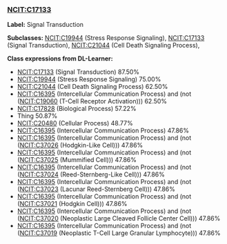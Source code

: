 
### [NCIT:C17133](http://purl.obolibrary.org/obo/NCIT_C17133)
**Label:** Signal Transduction

**Subclasses:** [NCIT:C19944](http://purl.obolibrary.org/obo/NCIT_C19944) (Stress Response Signaling), [NCIT:C17133](http://purl.obolibrary.org/obo/NCIT_C17133) (Signal Transduction), [NCIT:C21044](http://purl.obolibrary.org/obo/NCIT_C21044) (Cell Death Signaling Process), 

**Class expressions from DL-Learner:**

- [NCIT:C17133](http://purl.obolibrary.org/obo/NCIT_C17133) (Signal Transduction) 87.50%
- [NCIT:C19944](http://purl.obolibrary.org/obo/NCIT_C19944) (Stress Response Signaling) 75.00%
- [NCIT:C21044](http://purl.obolibrary.org/obo/NCIT_C21044) (Cell Death Signaling Process) 62.50%
- [NCIT:C16395](http://purl.obolibrary.org/obo/NCIT_C16395) (Intercellular Communication Process) and (not ([NCIT:C19060](http://purl.obolibrary.org/obo/NCIT_C19060) (T-Cell Receptor Activation))) 62.50%
- [NCIT:C17828](http://purl.obolibrary.org/obo/NCIT_C17828) (Biological Process) 57.22%
- Thing 50.87%
- [NCIT:C20480](http://purl.obolibrary.org/obo/NCIT_C20480) (Cellular Process) 48.77%
- [NCIT:C16395](http://purl.obolibrary.org/obo/NCIT_C16395) (Intercellular Communication Process) 47.86%
- [NCIT:C16395](http://purl.obolibrary.org/obo/NCIT_C16395) (Intercellular Communication Process) and (not ([NCIT:C37026](http://purl.obolibrary.org/obo/NCIT_C37026) (Hodgkin-Like Cell))) 47.86%
- [NCIT:C16395](http://purl.obolibrary.org/obo/NCIT_C16395) (Intercellular Communication Process) and (not ([NCIT:C37025](http://purl.obolibrary.org/obo/NCIT_C37025) (Mummified Cell))) 47.86%
- [NCIT:C16395](http://purl.obolibrary.org/obo/NCIT_C16395) (Intercellular Communication Process) and (not ([NCIT:C37024](http://purl.obolibrary.org/obo/NCIT_C37024) (Reed-Sternberg-Like Cell))) 47.86%
- [NCIT:C16395](http://purl.obolibrary.org/obo/NCIT_C16395) (Intercellular Communication Process) and (not ([NCIT:C37023](http://purl.obolibrary.org/obo/NCIT_C37023) (Lacunar Reed-Sternberg Cell))) 47.86%
- [NCIT:C16395](http://purl.obolibrary.org/obo/NCIT_C16395) (Intercellular Communication Process) and (not ([NCIT:C37021](http://purl.obolibrary.org/obo/NCIT_C37021) (Hodgkin Cell))) 47.86%
- [NCIT:C16395](http://purl.obolibrary.org/obo/NCIT_C16395) (Intercellular Communication Process) and (not ([NCIT:C37020](http://purl.obolibrary.org/obo/NCIT_C37020) (Neoplastic Large Cleaved Follicle Center Cell))) 47.86%
- [NCIT:C16395](http://purl.obolibrary.org/obo/NCIT_C16395) (Intercellular Communication Process) and (not ([NCIT:C37019](http://purl.obolibrary.org/obo/NCIT_C37019) (Neoplastic T-Cell Large Granular Lymphocyte))) 47.86%


